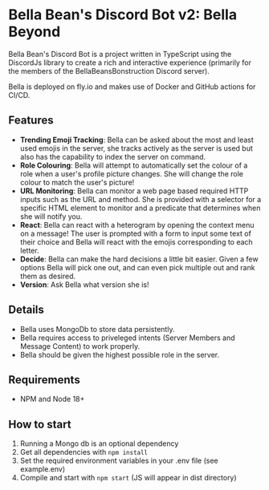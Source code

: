 # Bella Bean's Discord Bot v2: Bella Beyond
Bella Bean's Discord Bot is a project written in TypeScript using the DiscordJs library to create a rich and interactive experience (primarily for the members of the BellaBeansBonstruction Discord server).

Bella is deployed on fly.io and makes use of Docker and GitHub actions for CI/CD.

## Features
- **Trending Emoji Tracking**: Bella can be asked about the most and least used emojis in the server, she tracks actively as the server is used but also has the capability to index the server on command.
- **Role Colouring**: Bella will attempt to automatically set the colour of a role when a user's profile picture changes. She will change the role colour to match the user's picture!
- **URL Monitoring**: Bella can monitor a web page based required HTTP inputs such as the URL and method. She is provided with a selector for a specific HTML element to monitor and a predicate that determines when she will notify you.
- **React**: Bella can react with a heterogram by opening the context menu on a message! The user is prompted with a form to input some text of their choice and Bella will react with the emojis corresponding to each letter.
- **Decide**: Bella can make the hard decisions a little bit easier. Given a few options Bella will pick one out, and can even pick multiple out and rank them as desired. 
- **Version**: Ask Bella what version she is! 

## Details
- Bella uses MongoDb to store data persistently.
- Bella requires access to priveleged intents (Server Members and Message Content) to work properly.
- Bella should be given the highest possible role in the server.

## Requirements
- NPM and Node 18+

## How to start
1. Running a Mongo db is an optional dependency
2. Get all dependencies with `npm install`  
3. Set the required environment variables in your .env file (see example.env)
4. Compile and start with `npm start` (JS will appear in dist directory)
